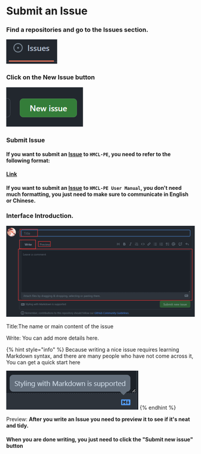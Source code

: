 # Submit an Issue

### Find a repositories and go to the Issues section.

![](<../../.gitbook/assets/image (13).png>)

### Click on the New Issue button

![](<../../.gitbook/assets/image (16).png>)

### Submit Issue

#### If you **want to** submit an [Issue](https://github.com/Tungstend/HMCL-PE/issues) to `HMCL-PE`, you need to refer to the following format:

****[**Link**](../../time-to-play/asking-for-help/#committing-issues-to-github)****

#### If you **want to** submit an [Issue](https://github.com/panda-lsy/HMCL-PE-User-Manual/issues/new) to `HMCL-PE User Manual`, you don't need much formatting, you just need to make sure to communicate in English or Chinese.

### Interface Introduction.

![](<../../.gitbook/assets/image (20).png>)

Title:The name or main content of the issue

Write: You can add more details here.

{% hint style="info" %}
Because writing a nice issue requires learning Markdown syntax, and there are many people who have not come across it, You can get a quick start here

![](<../../.gitbook/assets/image (23).png>)
{% endhint %}

Preview: **After you write an Issue you need to preview it to see if it's neat and tidy.**

#### When you are done writing, you just need to click the "Submit new issue" button
